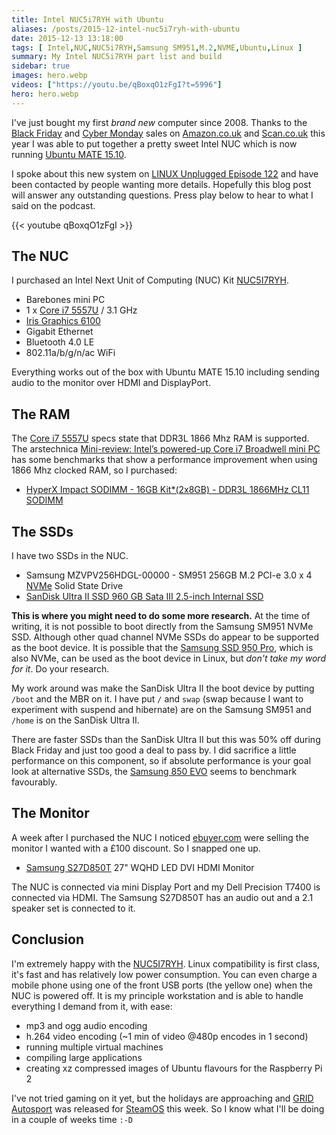 ```yaml
---
title: Intel NUC5i7RYH with Ubuntu
aliases: /posts/2015-12-intel-nuc5i7ryh-with-ubuntu
date: 2015-12-13 13:18:00
tags: [ Intel,NUC,NUC5i7RYH,Samsung SM951,M.2,NVME,Ubuntu,Linux ]
summary: My Intel NUC5i7RYH part list and build
sidebar: true
images: hero.webp
videos: ["https://youtu.be/qBoxqO1zFgI?t=5996"]
hero: hero.webp
---
```


I've just bought my first *brand new* computer since 2008. Thanks to
the [Black Friday](https://en.wikipedia.org/wiki/Black_Friday_(shopping))
and [Cyber Monday](https://en.wikipedia.org/wiki/Cyber_Monday) sales on
[Amazon.co.uk](http://www.amazon.co.uk) and [Scan.co.uk](http://www.scan.co.uk)
this year I was able to put together a pretty sweet Intel NUC which is
now running [Ubuntu MATE 15.10](https://ubuntu-mate.org).

I spoke about this new system on [LINUX Unplugged Episode 122](http://www.jupiterbroadcasting.com/91276/thunderclouds-around-thunderbird-lup-122/) and have been contacted by people
wanting more details. Hopefully this blog post will answer any outstanding
questions. Press play below to hear to what I said on the podcast.

<!--
Add start when it becomes a feature
https://github.com/gohugoio/hugo/pull/10521
start="5996"
-->

{{< youtube qBoxqO1zFgI >}}

## The NUC

I purchased an Intel Next Unit of Computing (NUC) Kit
[NUC5I7RYH](http://www.intel.com/content/www/us/en/nuc/nuc-kit-nuc5i7ryh.html).

  * Barebones mini PC
  * 1 x [Core i7 5557U](http://ark.intel.com/products/84993/Intel-Core-i7-5557U-Processor-4M-Cache-up-to-3_40-GHz) / 3.1 GHz
  * [Iris Graphics 6100](http://www.intel.com/content/www/us/en/support/graphics-drivers/intel-iris-graphics-6100-for-5th-generation-intel-core-processors.html)
  * Gigabit Ethernet
  * Bluetooth 4.0 LE
  * 802.11a/b/g/n/ac WiFi

Everything works out of the box with Ubuntu MATE 15.10 including sending
audio to the monitor over HDMI and DisplayPort.

## The RAM

The [Core i7 5557U](http://ark.intel.com/products/84993/Intel-Core-i7-5557U-Processor-4M-Cache-up-to-3_40-GHz)
specs state that DDR3L 1866 Mhz RAM is supported. The arstechnica
[Mini-review: Intel’s powered-up Core i7 Broadwell mini PC](http://arstechnica.com/gadgets/2015/03/mini-review-intels-powered-up-core-i7-broadwell-mini-pc/)
has some benchmarks that show a performance improvement when using 1866
Mhz clocked RAM, so I purchased:

  * [HyperX Impact SODIMM - 16GB Kit*(2x8GB) - DDR3L 1866MHz CL11 SODIMM](http://www.hyperxgaming.com/us/memory/impact)

## The SSDs

I have two SSDs in the NUC.

  * Samsung MZVPV256HDGL-00000 - SM951 256GB M.2 PCI-e 3.0 x 4 [NVMe](https://en.wikipedia.org/wiki/NVM_Express) Solid State Drive
  * [SanDisk Ultra II SSD 960 GB Sata III 2.5-inch Internal SSD](https://www.sandisk.co.uk/home/ssd/ultra-ii-ssd)

**This is where you might need to do some more research.** At the
time of writing, it is not possible to boot directly from the Samsung
SM951 NVMe SSD. Although other quad channel NVMe SSDs do appear to be
supported as the boot device. It is possible that the [Samsung SSD 950 Pro](http://www.samsung.com/global/business/semiconductor/minisite/SSD/global/html/ssd950pro/overview.html),
which is also NVMe, can be used as the boot device in Linux, but *don't
take my word for it*. Do your research.

My work around was make the SanDisk Ultra II the boot device by putting
`/boot` and the MBR on it. I have put `/` and `swap` (swap because I
want to experiment with suspend and hibernate) are on the Samsung SM951
and `/home` is on the SanDisk Ultra II.

There are faster SSDs than the SanDisk Ultra II but this was 50% off
during Black Friday and just too good a deal to pass by. I did
sacrifice a little performance on this component, so if absolute
performance is your goal look at alternative SSDs, the [Samsung 850 EVO](http://www.samsung.com/global/business/semiconductor/minisite/SSD/global/html/ssd850evo/overview.html)
seems to benchmark favourably.

## The Monitor

A week after I purchased the NUC I noticed [ebuyer.com](http://www.ebuyer.com/)
were selling the monitor I wanted with a £100 discount. So I snapped one up.

  * [Samsung S27D850T](http://www.samsung.com/uk/business/business-products/business-monitor/professional/LS27D85KTSN/XU) 27" WQHD LED DVI HDMI Monitor

The NUC is connected via mini Display Port and my Dell Precision T7400
is connected via HDMI. The Samsung S27D850T has an audio out and a 2.1
speaker set is connected to it.

## Conclusion

I'm extremely happy with the [NUC5I7RYH](http://www.intel.com/content/www/us/en/nuc/nuc-kit-nuc5i7ryh.html).
Linux compatibility is first class, it's fast and has relatively low
power consumption. You can even charge a mobile phone using one of the
front USB ports (the yellow one) when the NUC is powered off. It is my
principle workstation and is able to handle everything I demand from it,
with ease:

  * mp3 and ogg audio encoding
  * h.264 video encoding (~1 min of video @480p encodes in 1 second)
  * running multiple virtual machines
  * compiling large applications
  * creating xz compressed images of Ubuntu flavours for the Raspberry Pi 2

I've not tried gaming on it yet, but the holidays are approaching and
[GRID Autosport](http://www.gridgame.com/) was released for
[SteamOS](http://store.steampowered.com/steamos/) this week. So I know
what I'll be doing in a couple of weeks time `:-D`
